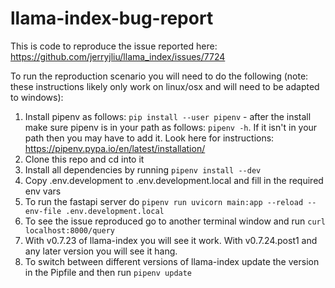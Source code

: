 # llama-index-bug-report
This is code to reproduce the issue reported here: https://github.com/jerryjliu/llama_index/issues/7724

To run the reproduction scenario you will need to do the following (note: these instructions likely only work on linux/osx and will need to be adapted to windows):
1. Install pipenv as follows: ```pip install --user pipenv``` - after the install make sure pipenv is in your path as follows: ```pipenv -h```.  If it isn't in your path then you may have to add it.  Look here for instructions: https://pipenv.pypa.io/en/latest/installation/
2. Clone this repo and cd into it
3. Install all dependencies by running ```pipenv install --dev```
4. Copy .env.development to .env.development.local and fill in the required env vars
5. To run the fastapi server do ```pipenv run uvicorn main:app --reload --env-file .env.development.local```
6. To see the issue reproduced go to another terminal window and run ```curl localhost:8000/query```
7. With v0.7.23 of llama-index you will see it work.  With v0.7.24.post1 and any later version you will see it hang.
8. To switch between different versions of llama-index update the version in the Pipfile and then run ```pipenv update```
   
